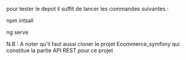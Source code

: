 pour tester le depot il suffit de lancer les commandes suivantes :

npm intsall

ng serve


N.B  : A noter qu'il faut aussi cloner le projet Ecommerce_symfony qui constitue la partie API REST pour ce projet 